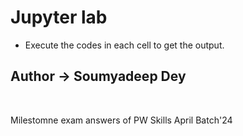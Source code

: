 <!-- ![ineuron-logo](https://user-images.githubusercontent.com/115527165/196935402-66c2496e-190d-4f67-9f6b-e42c06994999.png) -->
# Jupyter lab
- Execute the codes in each cell to get the output.
<h2>Author -> Soumyadeep Dey</h2>
<br>
<p>Milestomne exam answers of PW Skills April Batch'24</p>
